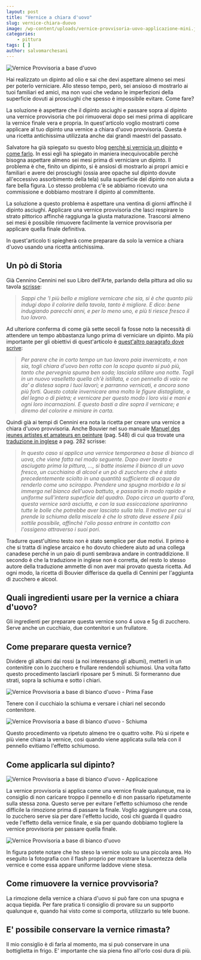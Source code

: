 ```yaml
---
layout: post
title: "Vernice a chiara d'uovo"
slug: vernice-chiara-duovo
image: /wp-content/uploads/vernice-provvisoria-uovo-applicazione-mini.jpg
categories:
    - pittura
tags: [ ]
author: salvomarchesani
---
```


![Vernice Provvisoria a base d'uovo](/wp-content/uploads/vernice-provvisoria-uovo-applicazione-mini.jpg "Vernice Provvisoria a base d'uovo")

Hai realizzato un dipinto ad olio e sai che devi aspettare almeno sei mesi per poterlo verniciare. Allo stesso tempo, però, sei ansioso di mostrarlo ai tuoi familiari ed amici, ma non vuoi che vedano le imperfezioni della superficie dovuti ai prosciughi che spesso è impossibile evitare. Come fare?

La soluzione è aspettare che il dipinto asciughi e passare sopra al dipinto una vernice provvisoria che poi rimuoverai dopo sei mesi prima di applicare la vernice finale vera e propria. In quest'articolo voglio mostrarti come applicare al tuo dipinto una vernice a chiara d'uovo provvisoria. Questa è una ricetta antichissima utilizzata anche dai grandi maestri del passato.

Salvatore ha già spiegato su questo blog [perchè si vernicia un dipinto](/vernice-finale-dipinto/) e [come farlo](/come-verniciare-un-dipinto/). In essi egli ha spiegato in maniera inecquivocabile perchè bisogna aspettare almeno sei mesi prima di verniciare un dipinto. Il problema è che, finito un dipinto, si è ansiosi di mostrarlo ai propri amici e familiari e avere dei prosciughi (ossia aree opache sul dipinto dovute all'eccessivo assorbimento della tela) sulla superficie del dipinto non aiuta a fare bella figura. Lo stesso problema c'è se abbiamo ricevuto una commissione e dobbiamo mostrare il dipinto al committente.

La soluzione a questo problema è aspettare una ventina di giorni affinchè il dipinto asciughi. Applicare una vernice provvisoria che lasci respirare lo strato pittorico affinchè raggiunga la giusta maturazione. Trascorsi almeno sei mesi è possibile rimuovere facilmente la vernice provvisoria per applicare quella finale definitiva.

In quest'articolo ti spiegherà come preparare da solo la vernice a chiara d'uovo usando una ricetta antichissima.

## Un pò di Storia

Già Cennino Cennini nel suo Libro dell'Arte, parlando della pittura ad olio su tavola [scrisse](https://it.wikisource.org/wiki/Pagina:Cennini_-_Il_libro_dell%27arte,_1859.djvu/147):

> _Sappi che 'l più bello e migliore vernicare che sia, si è che quanto più indugi dopo il colorire della tavola, tanto è migliore. E dico: bene indugiando parecchi anni, e per lo meno uno, e più ti riesce fresco il tuo lavoro._

Ad ulteriore conferma di come già sette secoli fa fosse noto la necessità di attendere un tempo abbastanza lungo prima di verniciare un dipinto. Ma più importante per gli obiettivi di quest'articolo è [quest'altro paragrafo dove scrive](https://www.ilpalio.siena.it/5/Personaggi/CenninoCennini?R=156):

> _Per parere che in corto tempo un tuo lavoro paia invernicato, e non sia, togli chiara d'uovo ben rotta con la scopa quanto si può più, tanto che pervegnia spuma ben soda; lasciala stillare una notte. Togli in un nuovo vaselletto quella ch'è istillata, e con pennello di vaio ne da' a distesa sopra i tuoi lavori; e parranno vernicati, e ancora sono più forti. Questo cotale invernicare ama molto le figure distagliate, o del legno o di pietra; e vernicare per questo modo i loro visi e mani e ogni loro incarnazioni. E questo basti a dire sopra il vernicare; e diremo del colorire e miniare in carta._

Quindi già ai tempi di Cennini era nota la ricetta per creare una vernice a chiara d'uovo provvisoria. Anche Bouvier nel suo manuale [Manuel des jeunes artistes et amateurs en peinture](https://books.google.it/books/download/Manuel_des_jeunes_artistes_et_amateurs_e.pdf?id=KmMsAAAAYAAJ&hl=it&capid=AFLRE72txhknBtz9v8HDnsxiB82GVy6uF91E43LbFwoyfOXcLns4z3HRAQCK8fzdqp83wMIXldGDKPqlP6thcQ-iaCa6GCQ08g&continue=https://books.google.it/books/download/Manuel_des_jeunes_artistes_et_amateurs_e.pdf%3Fid%3DKmMsAAAAYAAJ%26hl%3Dit%26output%3Dpdf) (pag. 548) di cui qua trovate una [traduzione in inglese](https://books.google.it/books?id=K81NAAAAYAAJ&printsec=frontcover&hl=it&redir_esc=y#v=onepage&q&f=false) a pag. 282 scrisse:

> _In questo caso si applica una vernice temporanea a base di bianco di uova, che viene fatta nel modo seguente. Dopo aver lavato e asciugato prima la pittura, ..., si batte insieme il bianco di un uovo fresco, un cucchiaino di alcool e un pò di zucchero che è stato precedentemente sciolto in una quantità sufficiente di acqua da renderlo come uno sciroppo. Prendere una spugna morbida e la si immerga nel bianco dell'uovo battuto, e passarla in modo rapido e uniforme sull'intera superficie del quadro. Dopo circa un quarto d'ora, questa vernice sarà asciutta, e con la sua essiccazione spariranno tutte le bolle che potrebbe aver lasciato sulla tela. Il motivo per cui si prende la schiuma della miscela è che lo strato deve essere il più sottile possibile, affinchè l'olio possa entrare in contatto con l'ossigeno attraverso i suoi pori._

Tradurre quest'ultimo testo non è stato semplice per due motivi. Il primo è che si tratta di inglese arcaico e ho dovuto chiedere aiuto ad una collega canadese perchè in un paio di punti sembrava andare in contraddizione. Il secondo è che la traduzione in inglese non è corretta, del resto lo stesso autore della traduzione ammette di non aver mai provato questa ricetta. Ad ogni modo, la ricetta di Bouvier differisce da quella di Cennini per l'aggiunta di zucchero e alcool.

## Quali ingredienti usare per la vernice a chiara d'uovo?

Gli ingredienti per preparare questa vernice sono 4 uova e 5g di zucchero. Serve anche un cucchiaio, due contenitori e un frullatore.

## Come preparare questa vernice?

Dividere gli albumi dai rossi (a noi interessano gli albumi), metterli in un contenitire con lo zucchero e frullare rendendoli schiumosi. Una volta fatto questo procedimento lasciarli riposare per 5 minuti. Si formeranno due strati, sopra la schiuma e sotto i chiari.

![Vernice Provvisoria a base di bianco d'uovo - Prima Fase](/wp-content/uploads/vernice-provvisoria-uovo-prima-fase.jpg "Vernice Provvisoria a base di bianco d'uovo - Prima Fase")

Tenere con il cucchiaio la schiuma e versare i chiari nel secondo contenitore.

![Vernice Provvisoria a base di bianco d'uovo - Schiuma](/wp-content/uploads/vernice-provvisoria-uovo-schiuma.jpg "Vernice Provvisoria a base di bianco d'uovo - Schiuma")

Questo procedimento va ripetuto almeno tre o quattro volte. Più si ripete e più viene chiara la vernice, cosi quando viene applicata sulla tela con il pennello evitiamo l'effetto schiumoso.

## Come applicarla sul dipinto?

![Vernice Provvisoria a base di bianco d'uovo - Applicazione](/wp-content/uploads/vernice-provvisoria-uovo-applicazione.jpg "Vernice Provvisoria a base di bianco d'uovo - Applicazione")

La vernice provvisoria si applica come una vernice finale qualunque, ma io consiglio di non caricare troppo il pennello e di non passarlo ripetutamente sulla stessa zona. Questo serve per evitare l'effetto schiumoso che rende difficile la rimozione prima di passare la finale. Voglio aggiungere una cosa, lo zucchero serve sia per dare l'effetto lucido, così chi guarda il quadro vede l'effetto della vernice finale, e sia per quando dobbiamo togliere la vernice provvisoria per passare quella finale.

![Vernice Provvisoria a base di bianco d'uovo](/wp-content/uploads/vernice-provvisoria-uovo.jpg "Vernice Provvisoria a base di bianco d'uovo")

In figura potete notare che ho steso la vernice solo su una piccola area. Ho eseguito la fotografia con il flash proprio per mostrare la lucentezza della vernice e come essa appare uniforme laddove viene stesa.

## Come rimuovere la vernice provvisoria?

La rimozione della vernice a chiara d'uovo si può fare con una spugna e acqua tiepida. Per fare pratica ti consiglio di provare su un supporto qualunque e, quando hai visto come si comporta, utilizzarlo su tele buone.

## E' possibile conservare la vernice rimasta?

Il mio consiglio è di farla al momento, ma si può conservare in una bottiglietta in frigo. E' importante che sia piena fino all'orlo cosi dura di più.
